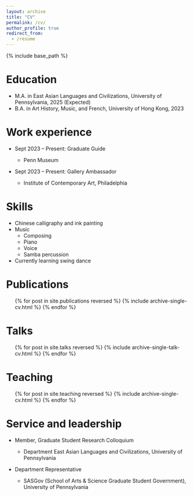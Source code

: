 ```yaml
---
layout: archive
title: "CV"
permalink: /cv/
author_profile: true
redirect_from:
  - /resume
---
```


{% include base_path %}

Education
======
* M.A. in East Asian Languages and Civilizations, University of Pennsylvania, 2025 (Expected)
* B.A. in Art History, Music, and French, University of Hong Kong, 2023

Work experience
======
* Sept 2023 – Present: Graduate Guide
  * Penn Museum

* Sept 2023 – Present: Gallery Ambassador
  * Institute of Contemporary Art, Philadelphia

  
Skills
======
* Chinese calligraphy and ink painting
* Music
  * Composing
  * Piano
  * Voice
  * Samba percussion
* Currently learning swing dance

Publications
======
  <ul>{% for post in site.publications reversed %}
    {% include archive-single-cv.html %}
  {% endfor %}</ul>
  
Talks
======
  <ul>{% for post in site.talks reversed %}
    {% include archive-single-talk-cv.html  %}
  {% endfor %}</ul>
  
Teaching
======
  <ul>{% for post in site.teaching reversed %}
    {% include archive-single-cv.html %}
  {% endfor %}</ul>
  
Service and leadership
======
* Member, Graduate Student Research Colloquium
  * Department East Asian Languages and Civilizations, University of Pennsylvania
  
* Department Representative
  * SASGov (School of Arts & Science Graduate Student Government), University of Pennsylvania
